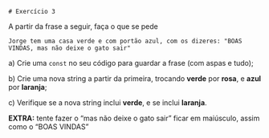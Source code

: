     # Exercício 3

A partir da frase a seguir, faça o que se pede

```
Jorge tem uma casa verde e com portão azul, com os dizeres: "BOAS VINDAS, mas não deixe o gato sair"
```

a) Crie uma `const` no seu código para guardar a frase (com aspas e tudo);

b) Crie uma nova string a partir da primeira, trocando **verde** por **rosa**, e **azul** por **laranja**;

c) Verifique se a nova string inclui **verde**, e se inclui **laranja**.

**EXTRA:** tente fazer o “mas não deixe o gato sair” ficar em maiúsculo, assim como o “BOAS VINDAS”